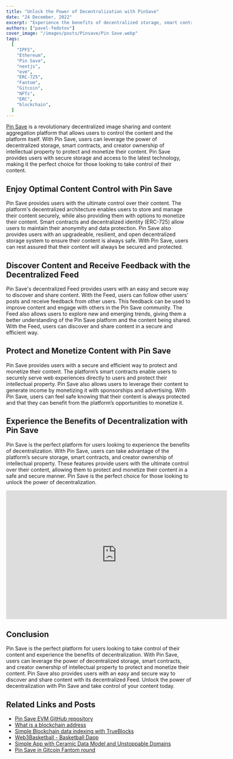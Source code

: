 ```yaml
---
title: "Unlock the Power of Decentralization with PinSave"
date: "24 December, 2022"
excerpt: "Experience the benefits of decentralized storage, smart contracts, and creator ownership of intellectual property to protect and monetize your content."
authors: ["pavel-fedotov"]
cover_image: "/images/posts/Pinsave/Pin Save.webp"
tags:
  [
    "IPFS",
    "Ethereum",
    "Pin Save",
    "nextjs",
    "evm",
    "ERC-725",
    "Fantom",
    "Gitcoin",
    "NFTs",
    "ERC",
    "blockchain",
  ]
---
```


[Pin Save](https://pinsave.app) is a revolutionary decentralized image sharing and content aggregation platform that allows users to control the content and the platform itself. With Pin Save, users can leverage the power of decentralized storage, smart contracts, and creator ownership of intellectual property to protect and monetize their content. Pin Save provides users with secure storage and access to the latest technology, making it the perfect choice for those looking to take control of their content.

## Enjoy Optimal Content Control with Pin Save

Pin Save provides users with the ultimate control over their content. The platform's decentralized architecture enables users to store and manage their content securely, while also providing them with options to monetize their content. Smart contracts and decentralized identity (ERC-725) allow users to maintain their anonymity and data protection. Pin Save also provides users with an upgradeable, resilient, and open decentralized storage system to ensure their content is always safe. With Pin Save, users can rest assured that their content will always be secured and protected.

## Discover Content and Receive Feedback with the Decentralized Feed

Pin Save's decentralized Feed provides users with an easy and secure way to discover and share content. With the Feed, users can follow other users’ posts and receive feedback from other users. This feedback can be used to improve content and engage with others in the Pin Save community. The Feed also allows users to explore new and emerging trends, giving them a better understanding of the Pin Save platform and the content being shared. With the Feed, users can discover and share content in a secure and efficient way.

## Protect and Monetize Content with Pin Save

Pin Save provides users with a secure and efficient way to protect and monetize their content. The platform’s smart contracts enable users to securely serve web experiences directly to users and protect their intellectual property. Pin Save also allows users to leverage their content to generate income by monetizing it with sponsorships and advertising. With Pin Save, users can feel safe knowing that their content is always protected and that they can benefit from the platform’s opportunities to monetize it.

## Experience the Benefits of Decentralization with Pin Save

Pin Save is the perfect platform for users looking to experience the benefits of decentralization. With Pin Save, users can take advantage of the platform’s secure storage, smart contracts, and creator ownership of intellectual property. These features provide users with the ultimate control over their content, allowing them to protect and monetize their content in a safe and secure manner. Pin Save is the perfect choice for those looking to unlock the power of decentralization.

<div className="flex justify-center">
    <iframe width="600" height="350" src="https://www.youtube.com/embed/PS5V446aarE?autoplay=1&mute=1" title="YouTube video player" frameBorder="0" allow="accelerometer; autoplay; clipboard-write; encrypted-media; gyroscope; picture-in-picture;fullscreen"></iframe>
</div>

## Conclusion

Pin Save is the perfect platform for users looking to take control of their content and experience the benefits of decentralization. With Pin Save, users can leverage the power of decentralized storage, smart contracts, and creator ownership of intellectual property to protect and monetize their content. Pin Save also provides users with an easy and secure way to discover and share content with its decentralized Feed. Unlock the power of decentralization with Pin Save and take control of your content today.

## Related Links and Posts

- [Pin Save EVM GitHub repository](https://github.com/dspytdao/PinSave-EVM)
- [What is a blockchain address](https://dspyt.com/what-is-blockchain-address)
- [Simple Blockchain data indexing with TrueBlocks](https://dspyt.com/blockchain-data-indexer-with-trueblocks)
- [Web3Basketball - Basketball Dapp](https://dspyt.com/Web3Basketball)
- [Simple App with Ceramic Data Model and Unstoppable Domains](https://dspyt.com/simple-app-with-ceramic-data-model-and-unstoppable-domains)
- [Pin Save in Gitcoin Fantom round](https://grant-explorer.gitcoin.co/#/round/250/0xebdb4156203c8b35b7a7c6f320786b98e5ac67c3/0x1207e7650bc9cd89d2ae967b0b63f591162bbe5fc2f64dea3a749dfda5b67449-0xebdb4156203c8b35b7a7c6f320786b98e5ac67c3)
